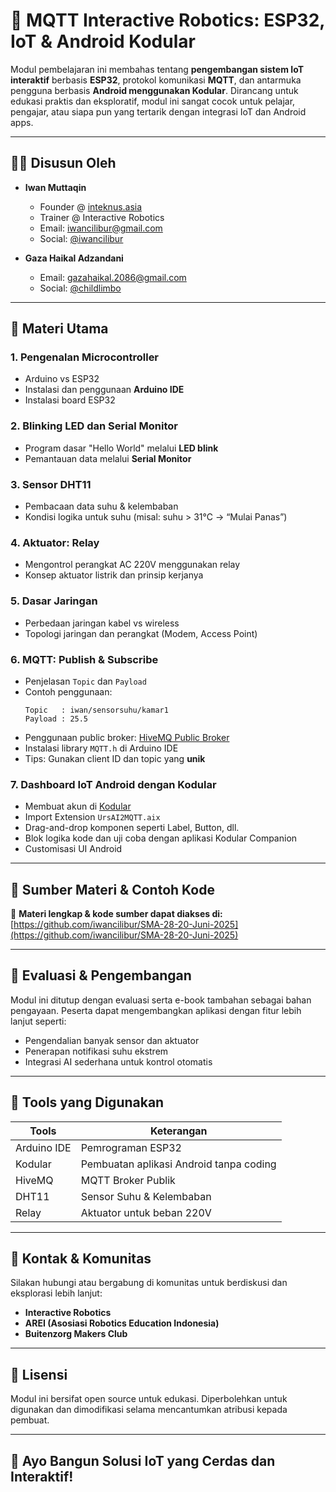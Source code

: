 
# 📡 MQTT Interactive Robotics: ESP32, IoT & Android Kodular

Modul pembelajaran ini membahas tentang **pengembangan sistem IoT interaktif** berbasis **ESP32**, protokol komunikasi **MQTT**, dan antarmuka pengguna berbasis **Android menggunakan Kodular**. Dirancang untuk edukasi praktis dan eksploratif, modul ini sangat cocok untuk pelajar, pengajar, atau siapa pun yang tertarik dengan integrasi IoT dan Android apps.

---

## 👨‍🏫 Disusun Oleh

- **Iwan Muttaqin**  
  - Founder @ [inteknus.asia](https://inteknus.asia)  
  - Trainer @ Interactive Robotics  
  - Email: iwancilibur@gmail.com  
  - Social: [@iwancilibur](https://github.com/iwancilibur)

- **Gaza Haikal Adzandani**  
  - Email: gazahaikal.2086@gmail.com  
  - Social: [@childlimbo](https://github.com/childlimbo)

---

## 📘 Materi Utama

### 1. Pengenalan Microcontroller
- Arduino vs ESP32
- Instalasi dan penggunaan **Arduino IDE**
- Instalasi board ESP32

### 2. Blinking LED dan Serial Monitor
- Program dasar "Hello World" melalui **LED blink**
- Pemantauan data melalui **Serial Monitor**

### 3. Sensor DHT11
- Pembacaan data suhu & kelembaban
- Kondisi logika untuk suhu (misal: suhu > 31°C → “Mulai Panas”)

### 4. Aktuator: Relay
- Mengontrol perangkat AC 220V menggunakan relay
- Konsep aktuator listrik dan prinsip kerjanya

### 5. Dasar Jaringan
- Perbedaan jaringan kabel vs wireless
- Topologi jaringan dan perangkat (Modem, Access Point)

### 6. MQTT: Publish & Subscribe
- Penjelasan `Topic` dan `Payload`
- Contoh penggunaan:
  ```
  Topic   : iwan/sensorsuhu/kamar1  
  Payload : 25.5
  ```
- Penggunaan public broker: [HiveMQ Public Broker](https://www.hivemq.com/mqtt/public-mqtt-broker/)
- Instalasi library `MQTT.h` di Arduino IDE
- Tips: Gunakan client ID dan topic yang **unik**

### 7. Dashboard IoT Android dengan Kodular
- Membuat akun di [Kodular](https://www.kodular.io)
- Import Extension `UrsAI2MQTT.aix`
- Drag-and-drop komponen seperti Label, Button, dll.
- Blok logika kode dan uji coba dengan aplikasi Kodular Companion
- Customisasi UI Android

---

## 📂 Sumber Materi & Contoh Kode

🧾 **Materi lengkap & kode sumber dapat diakses di:**  
[https://github.com/iwancilibur/SMA-28-20-Juni-2025](https://github.com/iwancilibur/SMA-28-20-Juni-2025)

---

## 🧪 Evaluasi & Pengembangan

Modul ini ditutup dengan evaluasi serta e-book tambahan sebagai bahan pengayaan. Peserta dapat mengembangkan aplikasi dengan fitur lebih lanjut seperti:
- Pengendalian banyak sensor dan aktuator
- Penerapan notifikasi suhu ekstrem
- Integrasi AI sederhana untuk kontrol otomatis

---

## 📲 Tools yang Digunakan

| Tools        | Keterangan                               |
|--------------|------------------------------------------|
| Arduino IDE  | Pemrograman ESP32                        |
| Kodular      | Pembuatan aplikasi Android tanpa coding  |
| HiveMQ       | MQTT Broker Publik                       |
| DHT11        | Sensor Suhu & Kelembaban                 |
| Relay        | Aktuator untuk beban 220V                |

---

## 💬 Kontak & Komunitas

Silakan hubungi atau bergabung di komunitas untuk berdiskusi dan eksplorasi lebih lanjut:

- **Interactive Robotics**
- **AREI (Asosiasi Robotics Education Indonesia)**
- **Buitenzorg Makers Club**

---

## 🧠 Lisensi

Modul ini bersifat open source untuk edukasi. Diperbolehkan untuk digunakan dan dimodifikasi selama mencantumkan atribusi kepada pembuat.

---

## 🚀 Ayo Bangun Solusi IoT yang Cerdas dan Interaktif!
